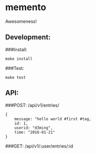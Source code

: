 memento
=======

Awesomeness!


Development:
------------

###Install:
```
make install
```


###Test:
```
make test
```


API:
----

###POST: /api/v1/entries/

```
{
	message: "hello world #first #tag,
	id: 1,
	userid: "d3ming",
	time: "2016-01-21"
}
```

###GET: /api/v1/:user/entries/:id


